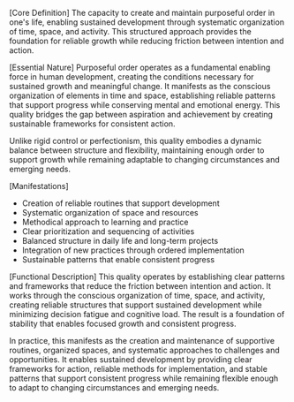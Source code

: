 [Core Definition]
The capacity to create and maintain purposeful order in one's life, enabling sustained development through systematic organization of time, space, and activity. This structured approach provides the foundation for reliable growth while reducing friction between intention and action.

[Essential Nature]
Purposeful order operates as a fundamental enabling force in human development, creating the conditions necessary for sustained growth and meaningful change. It manifests as the conscious organization of elements in time and space, establishing reliable patterns that support progress while conserving mental and emotional energy. This quality bridges the gap between aspiration and achievement by creating sustainable frameworks for consistent action.

Unlike rigid control or perfectionism, this quality embodies a dynamic balance between structure and flexibility, maintaining enough order to support growth while remaining adaptable to changing circumstances and emerging needs.

[Manifestations]
- Creation of reliable routines that support development
- Systematic organization of space and resources
- Methodical approach to learning and practice
- Clear prioritization and sequencing of activities
- Balanced structure in daily life and long-term projects
- Integration of new practices through ordered implementation
- Sustainable patterns that enable consistent progress

[Functional Description]
This quality operates by establishing clear patterns and frameworks that reduce the friction between intention and action. It works through the conscious organization of time, space, and activity, creating reliable structures that support sustained development while minimizing decision fatigue and cognitive load. The result is a foundation of stability that enables focused growth and consistent progress.

In practice, this manifests as the creation and maintenance of supportive routines, organized spaces, and systematic approaches to challenges and opportunities. It enables sustained development by providing clear frameworks for action, reliable methods for implementation, and stable patterns that support consistent progress while remaining flexible enough to adapt to changing circumstances and emerging needs.